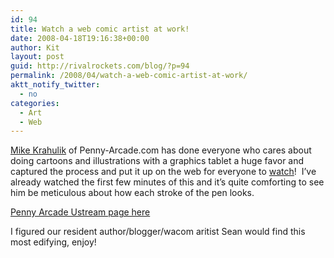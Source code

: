```yaml
---
id: 94
title: Watch a web comic artist at work!
date: 2008-04-18T19:16:38+00:00
author: Kit
layout: post
guid: http://rivalrockets.com/blog/?p=94
permalink: /2008/04/watch-a-web-comic-artist-at-work/
aktt_notify_twitter:
  - no
categories:
  - Art
  - Web
---
```

[Mike Krahulik](http://en.wikipedia.org/wiki/Mike_Krahulik "Mike Krahulik") of Penny-Arcade.com has done everyone who cares about doing cartoons and illustrations with a graphics tablet a huge favor and captured the process and put it up on the web for everyone to <a href="http://www.penny-arcade.com/2008/4/18/" target="_blank">watch</a>!  I&#8217;ve already watched the first few minutes of this and it&#8217;s quite comforting to see him be meticulous about how each stroke of the pen looks.

[Penny Arcade Ustream page here](http://www.ustream.tv/channel/penny-arcade-tv)
  

  
I figured our resident author/blogger/wacom aritist Sean would find this most edifying, enjoy!
